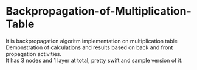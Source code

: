 # Backpropagation-of-Multiplication-Table

It is backpropagation algoritm implementation on multiplication table<br/>
Demonstration of calculations and results based on back and front propagation activities. <br/>
It has 3 nodes and 1 layer at total, pretty swift and sample version of it.
